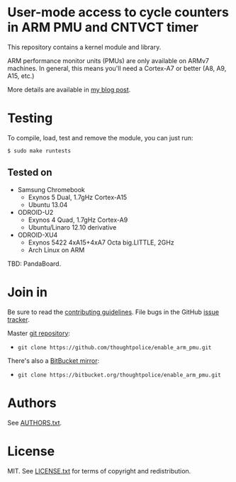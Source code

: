 # User-mode access to cycle counters in ARM PMU and CNTVCT timer

This repository contains a kernel module and library.

ARM performance monitor units (PMUs) are only available on ARMv7 machines. In
general, this means you'll need a Cortex-A7 or better (A8, A9, A15, etc.)

More details are available in [my blog post][blog].

[blog]: http://neocontra.blogspot.com/2013/05/user-mode-performance-counters-for.html

# Testing

To compile, load, test and remove the module, you can just run:

```
$ sudo make runtests
```

## Tested on

  * Samsung Chromebook
    * Exynos 5 Dual, 1.7gHz Cortex-A15
    * Ubuntu 13.04
  * ODROID-U2
    * Exynos 4 Quad, 1.7gHz Cortex-A9
    * Ubuntu/Linaro 12.10 derivative
  * ODROID-XU4
    * Exynos 5422 4xA15+4xA7 Octa big.LITTLE, 2GHz
    * Arch Linux on ARM

TBD: PandaBoard.

# Join in

Be sure to read the [contributing guidelines][contribute]. File bugs
in the GitHub [issue tracker][].

Master [git repository][gh]:

* `git clone https://github.com/thoughtpolice/enable_arm_pmu.git`

There's also a [BitBucket mirror][bb]:

* `git clone https://bitbucket.org/thoughtpolice/enable_arm_pmu.git`

# Authors

See [AUTHORS.txt](https://raw.github.com/thoughtpolice/enable_arm_pmu/master/AUTHORS.txt).

# License

MIT. See
[LICENSE.txt](https://raw.github.com/thoughtpolice/enable_arm_pmu/master/LICENSE.txt)
for terms of copyright and redistribution.

[contribute]: https://github.com/thoughtpolice/enable_arm_pmu/blob/master/CONTRIBUTING.md
[issue tracker]: http://github.com/thoughtpolice/enable_arm_pmu/issues
[gh]: http://github.com/thoughtpolice/enable_arm_pmu
[bb]: http://bitbucket.org/thoughtpolice/enable_arm_pmu
